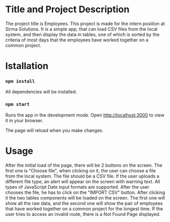 # Title and Project Description

The project title is Employees.
This project is made for the intern position at Sirma Solutions.
It is a simple app, that can load CSV files from the local system, and then display the
data in tables, one of which is sorted by the criteria of most days that the employees have
worked together on a common project.

# Istallation

### `npm install`

All dependencies will be installed.

### `npm start`

Runs the app in the development mode.
Open [http://localhost:3000](http://localhost:3000) to view it in your browser.

The page will reload when you make changes.

# Usage

After the initial load of the page, there will be 2 buttons on the screen.
The first one is "Choose file", when clicking on it, the user can choose a file from
the local system. The file should be a CSV file. If the user uploads a different file type,
an alert will appear on the screen with warning text.
All types of JavaScript Date input formats are supported.
After the user chooses the file, he has to click on the "IMPORT CSV" button. After clicking it
the two tables components will be loaded on the screen. The first one will show all the
raw data, and the second one will show the pair of employees that have worked together on
a common project for the longest time.
If the user tries to access an invalid route, there is a Not Found Page displayed.
